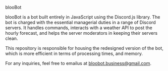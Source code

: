 blooBot

blooBot is a bot built entirely in JavaScript using the Discord.js library. The bot is charged with the essential managerial duties in a range of Discord servers. It handles commands, interacts with a weather API to post the hourly forecast, and helps the server moderators in keeping their servers clean. 

This repository is responsible for housing the redesigned version of the bot, which is more efficient in terms of processing times, and memory.

For any inquiries, feel free to emailus at bloobot.business@gmail.com.